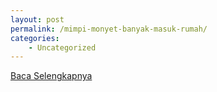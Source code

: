 ```yaml
---
layout: post
permalink: /mimpi-monyet-banyak-masuk-rumah/
categories:
    - Uncategorized
---
```


[Baca Selengkapnya](/10)